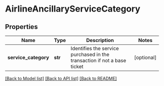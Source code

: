 # AirlineAncillaryServiceCategory

## Properties
Name | Type | Description | Notes
------------ | ------------- | ------------- | -------------
**service_category** | **str** | Identifies the service purchased in the transaction if not a base ticket | [optional] 

[[Back to Model list]](../README.md#documentation-for-models) [[Back to API list]](../README.md#documentation-for-api-endpoints) [[Back to README]](../README.md)


